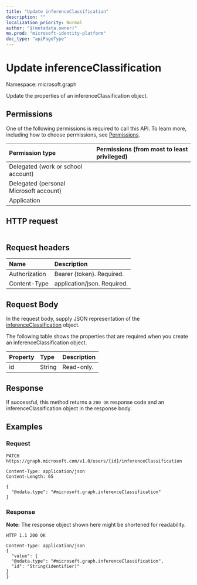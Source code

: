```yaml
---
title: "Update inferenceClassification"
description: ""
localization_priority: Normal
author: "$(metadata.owner)"
ms.prod: "microsoft-identity-platform"
doc_type: "apiPageType"
---
```


# Update inferenceClassification

Namespace: microsoft.graph

Update the properties of an inferenceClassification object.

## Permissions

One of the following permissions is required to call this API. To learn more, including how to choose permissions, see [Permissions](/graph/permissions-reference).

| Permission type                        | Permissions (from most to least privileged) |
| :------------------------------------- | :------------------------------------------ |
| Delegated (work or school account)     |                                             |
| Delegated (personal Microsoft account) |                                             |
| Application                            |                                             |

## HTTP request

<!-- {
  "blockType": "ignored"
}
-->

```http

```

## Request headers

| Name          | Description                 |
| :------------ | :-------------------------- |
| Authorization | Bearer {token}. Required.   |
| Content-Type  | application/json. Required. |

## Request Body

In the request body, supply JSON representation of the [inferenceClassification](../resources/-inferenceclassification.md) object.

<!-- Actions and Functions -->

<!-- CRUD Methods -->

The following table shows the properties that are required when you create an inferenceClassification object.

| Property | Type   | Description |
| :------- | :----- | :---------- |
| id       | String | Read-only.  |

## Response

If successful, this method returns a `200 OK` response code and an inferenceClassification object in the response body.

## Examples

### Request

<!-- {
  "blockType": "request",
  "name": "update_inferenceclassification"
}
-->

```http
PATCH https://graph.microsoft.com/v1.0/users/{id}/inferenceClassification

Content-Type: application/json
Content-Length: 65

{
  "@odata.type": "#microsoft.graph.inferenceClassification"
}

```

### Response

**Note:** The response object shown here might be shortened for readability.

<!-- {
  "blockType": "response",
  "truncated": true,
  "@odata.type": "Microsoft.OutlookServices.inferenceClassification"
}
-->

```http
HTTP 1.1 200 OK

Content-Type: application/json
{
  "value": {
  "@odata.type": "#microsoft.graph.inferenceClassification",
  "id": "String(identifier)"
}
}

```
